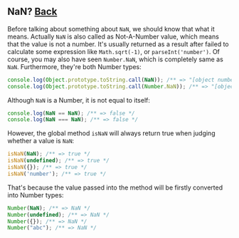 ## NaN? [Back](./../underscore.md)

Before talking about something about `NaN`, we should know that what it means. Actually `NaN` is also called as Not-A-Number value, which means that the value is not a number. It's usually returned as a result after failed to calculate some expression like `Math.sqrt(-1)`, or `parseInt('number')`. Of course, you may also have seen `Number.NaN`, which is completely same as `NaN`. Furthermore, they're both Number types:

```js
console.log(Object.prototype.toString.call(NaN)); /** => "[object number]" */
console.log(Object.prototype.toString.call(Number.NaN)); /** => "[object number]" */
```

Although `NaN` is a Number, it is not equal to itself:

```js
console.log(NaN == NaN); /** => false */
console.log(NaN === NaN); /** => false */
```

However, the global method `isNaN` will always return true when judging whether a value is `NaN`:

```js
isNaN(NaN); /** => true */
isNaN(undefined); /** => true */
isNaN({}); /** => true */
isNaN('number'); /** => true */
```

That's because the value passed into the method will be firstly converted into Number types:

```js
Number(NaN); /** => NaN */
Number(undefined); /** => NaN */
Number({}); /** => NaN */
Number("abc"); /** => NaN */
```
